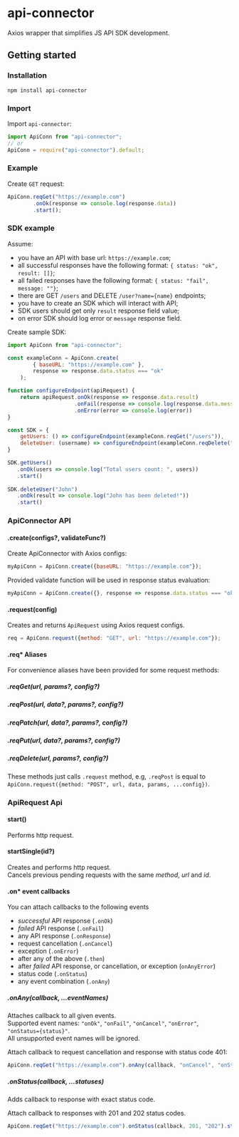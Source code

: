 # api-connector
Axios wrapper that simplifies JS API SDK development.

## Getting started

### Installation
```npm install api-connector```

### Import
Import `api-connector`:
```js
import ApiConn from "api-connector";
// or
ApiConn = require("api-connector").default;
```

### Example
Create `GET` request:
```js
ApiConn.reqGet("https://example.com")
        .onOk(response => console.log(response.data))
        .start();
```


### SDK example
Assume:
+ you have an API with base url: `https://example.com`;
+ all successful responses have the following format: `{ status: "ok", result: []}`;
+ all failed responses have the following format: `{ status: "fail", message: ""}`;
+ there are GET `/users` and DELETE `/user?name={name}` endpoints;
+ you have to create an SDK which will interact with API;
+ SDK users should get only `result` response field value;
+ on error SDK should log error or `message` response field.

Create sample SDK:
```js
import ApiConn from "api-connector";

const exampleConn = ApiConn.create(
        { baseURL: "https://example.com" }, 
        response => response.data.status === "ok"
    );

function configureEndpoint(apiRequest) {
    return apiRequest.onOk(response => response.data.result)
                     .onFail(response => console.log(response.data.message))
                     .onError(error => console.log(error))
}

const SDK = {
    getUsers: () => configureEndpoint(exampleConn.reqGet("/users")),
    deleteUser: (username) => configureEndpoint(exampleConn.reqDelete("/user", { name: username }))
}

SDK.getUsers()
   .onOk(users => console.log("Total users count: ", users))
   .start()
   
SDK.deleteUser("John")
   .onOk(result => console.log("John has been deleted!"))
   .start()
```


### ApiConnector API

#### .create(configs?, validateFunc?)
Create ApiConnector with Axios configs:
```js
myApiConn = ApiConn.create({baseURL: "https://example.com"});
```
Provided validate function will be used in response status evaluation:
```js
myApiConn = ApiConn.create({}, response => response.data.status === "ok");
```

#### .request(config)
Creates and returns `ApiRequest` using Axios request configs.
```js
req = ApiConn.request({method: "GET", url: "https://example.com"});
```

#### .req* Aliases
For convenience aliases have been provided for some request methods:

##### .reqGet(url, params?, config?)
##### .reqPost(url, data?, params?, config?)
##### .reqPatch(url, data?, params?, config?)
##### .reqPut(url, data?, params?, config?)
##### .reqDelete(url, params?, config?)

These methods just calls `.request` method, e.g, `.reqPost` is equal to `ApiConn.request({method: "POST", url, data, params, ...config})`. 


### ApiRequest Api

#### start()
Performs http request.

#### startSingle(id?)
Creates and performs http request.  
Cancels previous pending requests with the same *method*, *url* and *id*.

#### .on* event callbacks
You can attach callbacks to the following events
+ *successful* API response (`.onOk`)
+ *failed* API response (`.onFail`)
+ any API response (`.onResponse`)
+ request cancellation (`.onCancel`)
+ exception (`.onError`)
+ after any of the above (`.then`)
+ after *failed* API response, or cancellation, or exception (`onAnyError`)
+ status code (`.onStatus`)
+ any event combination (`.onAny`)

##### .onAny(callback, ...eventNames)
Attaches callback to all given events.  
Supported event names: `"onOk"`, `"onFail"`, `"onCancel"`, `"onError"`, `"onStatus={status}"`.  
All unsupported event names will be ignored.

Attach callback to request cancellation and response with status code 401:
```js
ApiConn.reqGet("https://example.com").onAny(callback, "onCancel", "onStatus=401").start();
```

##### .onStatus(callback, ...statuses)
Adds callback to response with exact status code.

Attach callback to responses with 201 and 202 status codes.
```js
ApiConn.reqGet("https://example.com").onStatus(callback, 201, "202").start();
```
